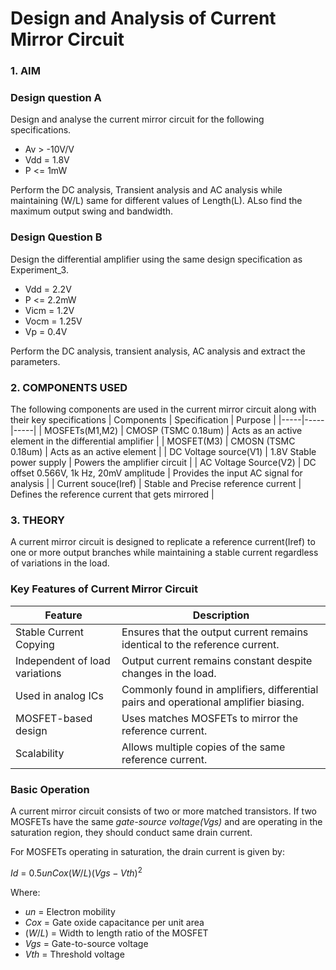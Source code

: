 # Design and Analysis of Current Mirror Circuit
### 1. AIM    
### Design question A
Design and analyse the current mirror circuit for the following specifications.
- Av > -10V/V
- Vdd = 1.8V
- P <= 1mW

Perform the DC analysis, Transient analysis and AC analysis while maintaining (W/L) same for different values of Length(L). ALso find the maximum output swing and bandwidth.

### Design Question B
Design the differential amplifier using the same design specification as Experiment_3. 
- Vdd = 2.2V
- P <= 2.2mW
- Vicm = 1.2V
- Vocm = 1.25V
- Vp = 0.4V

Perform the DC analysis, transient analysis, AC analysis and extract the parameters.
### 2. COMPONENTS USED
The following components are used in the current mirror circuit along with their key specifications
| Components | Specification | Purpose |
|-----|-----|-----|
| MOSFETs(M1,M2) | CMOSP (TSMC 0.18um) | Acts as an active element in the differential amplifier |
| MOSFET(M3) | CMOSN (TSMC 0.18um) | Acts as an active element |
| DC Voltage source(V1) | 1.8V Stable power supply | Powers the amplifier circuit |
| AC Voltage Source(V2) | DC offset 0.566V, 1k Hz, 20mV amplitude | Provides the input AC signal for analysis |
| Current souce(Iref) | Stable and Precise reference current | Defines the reference current that gets mirrored |  

### 3. THEORY 
A current mirror circuit is designed to replicate a reference current(Iref) to one or more output branches while maintaining a stable current regardless of variations in the load.     

### Key Features of Current Mirror Circuit
| Feature | Description |
|---|---|
| Stable Current Copying | Ensures that the output current remains identical to the reference current. |
| Independent of load variations | Output current remains constant despite changes in the load. |
| Used in analog ICs | Commonly found in amplifiers, differential pairs and operational amplifier biasing. |
| MOSFET-based design | Uses matches MOSFETs to mirror the reference current. |
| Scalability | Allows multiple copies of the same reference current. |    

### Basic Operation 
A current mirror circuit consists of two or more matched transistors. If two MOSFETs have the same *gate-source voltage(Vgs)* and are operating in the saturation region, they should conduct same drain current.   

For MOSFETs operating in saturation, the drain current is given by:   

$Id$ = $0.5unCox(W/L)(Vgs-Vth)^2$

Where:
- $un$ = Electron mobility
- $Cox$ = Gate oxide capacitance per unit area
- $(W/L)$ = Width to length ratio of the MOSFET
- $Vgs$ = Gate-to-source voltage
- $Vth$ = Threshold voltage




